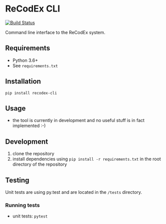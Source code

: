 # ReCodEx CLI

[![Build Status](https://travis-ci.org/ReCodEx/cli.svg?branch=master)](https://travis-ci.org/ReCodEx/cli)

Command line interface to the ReCodEx system.

## Requirements
- Python 3.6+
- See `requirements.txt`

## Installation
`pip install recodex-cli`

## Usage
- the tool is currently in development and no useful stuff is in fact implemented :-)

## Development
1. clone the repository
2. install dependencies using `pip install -r requirements.txt` in the root 
   directory of the repository

## Testing
Unit tests are using py.test and are located in the `/tests` directory.

### Running tests
- unit tests: `pytest`


